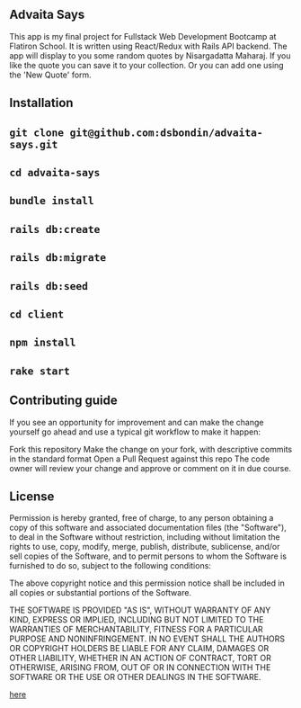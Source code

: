 ## Advaita Says

This app is my final project for Fullstack Web Development Bootcamp at Flatiron School. It is written using React/Redux with Rails API backend. The app will display to you some random quotes by Nisargadatta Maharaj. If you like the quote you can save it to your collection. Or you can add one using the 'New Quote' form.

## Installation

## `git clone git@github.com:dsbondin/advaita-says.git`
## `cd advaita-says`
## `bundle install`
## `rails db:create`
## `rails db:migrate`
## `rails db:seed`
## `cd client`
## `npm install`
## `rake start`

## Contributing guide

If you see an opportunity for improvement and can make the change yourself go ahead and use a typical git workflow to make it happen:

Fork this repository
Make the change on your fork, with descriptive commits in the standard format
Open a Pull Request against this repo
The code owner will review your change and approve or comment on it in due course.

## License

Permission is hereby granted, free of charge, to any person
obtaining a copy of this software and associated documentation
files (the "Software"), to deal in the Software without
restriction, including without limitation the rights to use,
copy, modify, merge, publish, distribute, sublicense, and/or sell
copies of the Software, and to permit persons to whom the
Software is furnished to do so, subject to the following
conditions:

The above copyright notice and this permission notice shall be
included in all copies or substantial portions of the Software.

THE SOFTWARE IS PROVIDED "AS IS", WITHOUT WARRANTY OF ANY KIND,
EXPRESS OR IMPLIED, INCLUDING BUT NOT LIMITED TO THE WARRANTIES
OF MERCHANTABILITY, FITNESS FOR A PARTICULAR PURPOSE AND
NONINFRINGEMENT. IN NO EVENT SHALL THE AUTHORS OR COPYRIGHT
HOLDERS BE LIABLE FOR ANY CLAIM, DAMAGES OR OTHER LIABILITY,
WHETHER IN AN ACTION OF CONTRACT, TORT OR OTHERWISE, ARISING
FROM, OUT OF OR IN CONNECTION WITH THE SOFTWARE OR THE USE OR
OTHER DEALINGS IN THE SOFTWARE.

[here](https://github.com/dsbondin/advaita-says/blob/master/LICENSE.md)
